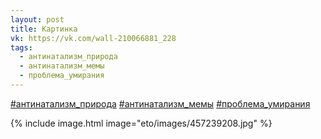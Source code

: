 ```yaml
---
layout: post
title: Картинка
vk: https://vk.com/wall-210066881_228
tags:
  - антинатализм_природа
  - антинатализм_мемы
  - проблема_умирания
---
```

[#антинатализм_природа](poisk.html#антинатализм_природа) 
[#антинатализм_мемы](poisk.html#антинатализм_мемы) 
[#проблема_умирания](poisk.html#проблема_умирания)

{% include image.html image="eto/images/457239208.jpg" %}